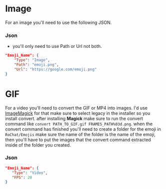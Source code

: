 
# Image
For an image you'll need to use the following JSON.

### Json
* you'll only need to use Path or Url not both.

```json
"Emoji_Name": {
	"Type": "Image",
	"Path": "emoji.png",
	"Url": "https://google.com/emoji.png"
}
```

# GIF
For a video you'll need to convert the GIF or MP4 into images. I'd use [ImageMagick](https://imagemagick.org/) for that make sure to select legacy in the installer so you install convert.
after installing **Magick** make sure to run the convert command like `convert PATH_TO_GIF.gif FRAMES_PATH%03d.png`.
when the convert command has finished you'll need to create a folder for the emoji in `RoChat/Emojis` make sure the name of the folder is the name of the emoji, then you'll have to put the images that the convert command extracted inside of the folder you created.

### Json
 ```json
"Emoji_Name": {
	"Type": "Video",
	"FPS": 20
}
```
